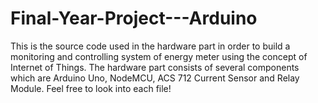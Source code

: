 # Final-Year-Project---Arduino
This is the source code used in the hardware part in order to build a monitoring and controlling system of energy meter using the concept of Internet of Things. 
The hardware part consists of several components which are Arduino Uno, NodeMCU, ACS 712 Current Sensor and Relay Module. Feel free to look into each file!
